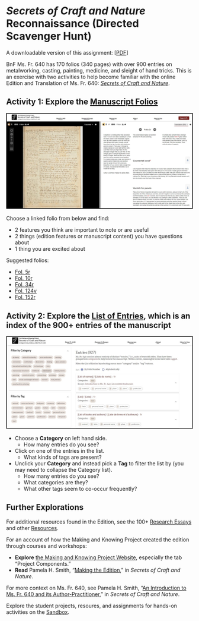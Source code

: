 # *Secrets of Craft and Nature* Reconnaissance (Directed Scavenger Hunt)

A downloadable version of this assignment: [[PDF](/documents/activity-sheets/scavenger-hunt-recon_downloadable_2022.pdf)]

BnF Ms. Fr. 640 has 170 folios (340 pages) with over 900 entries on metalworking, casting, painting, medicine, and sleight of hand tricks. This is an exercise with two activities to help become familiar with the online Edition and Translation of Ms. Fr. 640: [*Secrets of Craft and Nature*](https://edition640.makingandknowing.org).

## Activity 1: Explore the [Manuscript Folios](https://edition640.makingandknowing.org/#/folios)
<a href="https://edition640.makingandknowing.org/#/folios">![Dual-pane display of folio 3r of Ms. Fr. 640](/images/scavenger-hunt-2_3r.JPG?raw=true)</a>

Choose a linked folio from below and find:
- 2 features you think are important to note or are useful
- 2 things (edition features or manuscript content) you have questions about
- 1 thing you are excited about

Suggested folios:
- [Fol. 5r](https://edition640.makingandknowing.org/#/folios/5r/f/5r/tl)
- [Fol. 10r](https://edition640.makingandknowing.org/#/folios/10r/f/10r/tl)
- [Fol. 34r](https://edition640.makingandknowing.org/#/folios/34r/tl) 
- [Fol. 124v](https://edition640.makingandknowing.org/#/folios/124v/f/124v/tl) 
- [Fol. 152r](https://edition640.makingandknowing.org/#/folios/152r/f/152r/tl)


## Activity 2: Explore the [List of Entries](https://edition640.makingandknowing.org/#/entries), which is an index of the 900+ entries of the manuscript
<a href="https://edition640.makingandknowing.org/#/entries">![List of Entries webpage of the Secrets of Craft and Nature](/images/scavenger-hunt-2_listofentries.JPG?raw=true)</a>
- Choose a **Category** on left hand side. 
     - How many entries do you see?
- Click on one of the entries in the list. 
     - What kinds of tags are present?
- Unclick your **Category** and instead pick a **Tag** to filter the list by (you may need to collapse the Category list). 
     - How many entries do you see? 
     - What categories are they?
     - What other tags seem to co-occur frequently?


## Further Explorations

For additional resources found in the Edition, see the 100+ [Research Essays](https://edition640.makingandknowing.org/#/essays) and other [Resources](https://edition640.makingandknowing.org/#/content/resources).

For an account of how the Making and Knowing Project created the edition through courses and workshops:
- **Explore** [the Making and Knowing Project Website](http://www.makingandknowing.org/), especially the tab “Project Components.”
- **Read** Pamela H. Smith, “[Making the Edition](https://edition640.makingandknowing.org/#/essays/ann_329_ie_19),” in *Secrets of Craft and Nature*.

For more context on Ms. Fr. 640, see Pamela H. Smith, “[An Introduction to Ms. Fr. 640 and its Author-Practitioner](https://edition640.makingandknowing.org/#/essays/ann_300_ie_19),” in *Secrets of Craft and Nature*.

Explore the student projects, resoures, and assignments for hands-on activities on the [Sandbox](https://cu-mkp.github.io/sandbox/).
